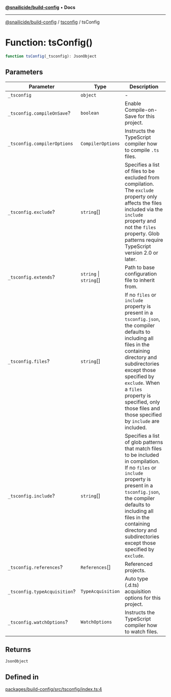 [**@snailicide/build-config**](../../README.md) • **Docs**

---

[@snailicide/build-config](../../README.md) / [tsconfig](../README.md) / tsConfig

# Function: tsConfig()

```ts
function tsConfig(_tsconfig): JsonObject
```

## Parameters

| Parameter | Type | Description |
| --- | --- | --- |
| `_tsconfig` | `object` | - |
| `_tsconfig.compileOnSave`? | `boolean` | Enable Compile-on-Save for this project. |
| `_tsconfig.compilerOptions` | `CompilerOptions` | Instructs the TypeScript compiler how to compile `.ts` files. |
| `_tsconfig.exclude`? | `string`[] | Specifies a list of files to be excluded from compilation. The `exclude` property only affects the files included via the `include` property and not the `files` property. Glob patterns require TypeScript version 2.0 or later. |
| `_tsconfig.extends`? | `string` \| `string`[] | Path to base configuration file to inherit from. |
| `_tsconfig.files`? | `string`[] | If no `files` or `include` property is present in a `tsconfig.json`, the compiler defaults to including all files in the containing directory and subdirectories except those specified by `exclude`. When a `files` property is specified, only those files and those specified by `include` are included. |
| `_tsconfig.include`? | `string`[] | Specifies a list of glob patterns that match files to be included in compilation. If no `files` or `include` property is present in a `tsconfig.json`, the compiler defaults to including all files in the containing directory and subdirectories except those specified by `exclude`. |
| `_tsconfig.references`? | `References`[] | Referenced projects. |
| `_tsconfig.typeAcquisition`? | `TypeAcquisition` | Auto type (.d.ts) acquisition options for this project. |
| `_tsconfig.watchOptions`? | `WatchOptions` | Instructs the TypeScript compiler how to watch files. |

## Returns

`JsonObject`

## Defined in

[packages/build-config/src/tsconfig/index.ts:4](https://github.com/gbtunney/snailicide-monorepo/blob/000ebd5e5e0a4dc99abffd69e23184713d3a934a/packages/build-config/src/tsconfig/index.ts#L4)
